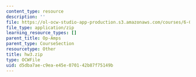 ```yaml
---
content_type: resource
description: ''
file: https://ol-ocw-studio-app-production.s3.amazonaws.com/courses/6-01sc-introduction-to-electrical-engineering-and-computer-science-i-spring-2011/d5dba7aec9eae45e070142b87f75149b_hw3.zip
file_type: application/zip
learning_resource_types: []
parent_title: Op-Amps
parent_type: CourseSection
resourcetype: Other
title: hw3.zip
type: OCWFile
uid: d5dba7ae-c9ea-e45e-0701-42b87f75149b
---
```

